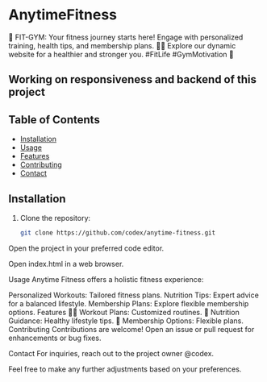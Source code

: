 # AnytimeFitness
 💪 FIT-GYM: Your fitness journey starts here! Engage with personalized training, health tips, and membership plans. 🏋️‍♂️ Explore our dynamic website for a healthier and stronger you. #FitLife #GymMotivation 🚀

## Working on responsiveness and backend of this project
## Table of Contents

- [Installation](#installation)
- [Usage](#usage)
- [Features](#features)
- [Contributing](#contributing)
- [Contact](#contact)

## Installation

1. Clone the repository:

   ```bash
   git clone https://github.com/codex/anytime-fitness.git
Open the project in your preferred code editor.

Open index.html in a web browser.

Usage
Anytime Fitness offers a holistic fitness experience:

Personalized Workouts: Tailored fitness plans.
Nutrition Tips: Expert advice for a balanced lifestyle.
Membership Plans: Explore flexible membership options.
Features
🏋️‍♂️ Workout Plans: Customized routines.
🍏 Nutrition Guidance: Healthy lifestyle tips.
🤝 Membership Options: Flexible plans.
Contributing
Contributions are welcome! Open an issue or pull request for enhancements or bug fixes.

Contact
For inquiries, reach out to the project owner @codex.

Feel free to make any further adjustments based on your preferences.





